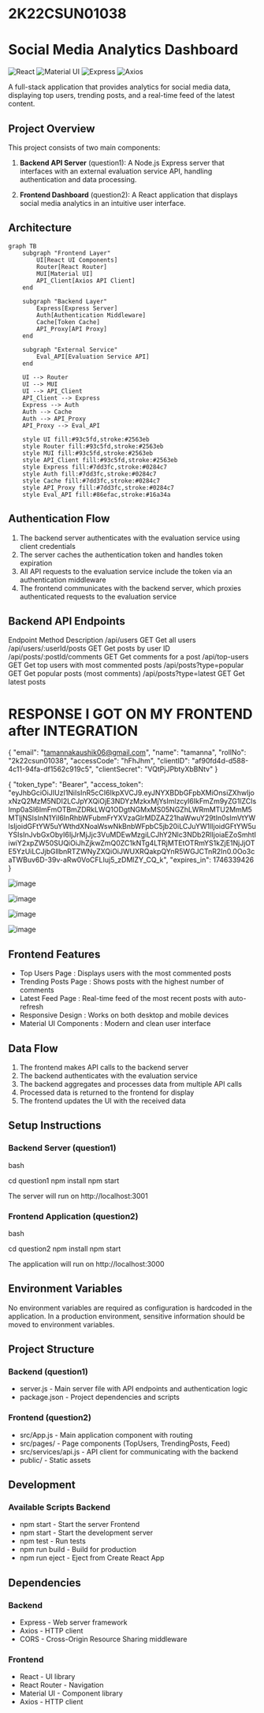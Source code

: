 # 2K22CSUN01038
# Social Media Analytics Dashboard

![React](https://img.shields.io/badge/React-18.2.0-blue.svg)
![Material UI](https://img.shields.io/badge/Material_UI-7.0.2-purple.svg)
![Express](https://img.shields.io/badge/Express-5.1.0-green.svg)
![Axios](https://img.shields.io/badge/Axios-1.9.0-orange.svg)

A full-stack application that provides analytics for social media data, displaying top users, trending posts, and a real-time feed of the latest content.

## Project Overview

This project consists of two main components:

1. **Backend API Server** (question1): A Node.js Express server that interfaces with an external evaluation service API, handling authentication and data processing.

2. **Frontend Dashboard** (question2): A React application that displays social media analytics in an intuitive user interface.

## Architecture

```mermaid
graph TB
    subgraph "Frontend Layer"
        UI[React UI Components] 
        Router[React Router]
        MUI[Material UI]
        API_Client[Axios API Client]
    end

    subgraph "Backend Layer"
        Express[Express Server]
        Auth[Authentication Middleware]
        Cache[Token Cache]
        API_Proxy[API Proxy]
    end

    subgraph "External Service"
        Eval_API[Evaluation Service API]
    end

    UI --> Router
    UI --> MUI
    UI --> API_Client
    API_Client --> Express
    Express --> Auth
    Auth --> Cache
    Auth --> API_Proxy
    API_Proxy --> Eval_API

    style UI fill:#93c5fd,stroke:#2563eb
    style Router fill:#93c5fd,stroke:#2563eb
    style MUI fill:#93c5fd,stroke:#2563eb
    style API_Client fill:#93c5fd,stroke:#2563eb
    style Express fill:#7dd3fc,stroke:#0284c7
    style Auth fill:#7dd3fc,stroke:#0284c7
    style Cache fill:#7dd3fc,stroke:#0284c7
    style API_Proxy fill:#7dd3fc,stroke:#0284c7
    style Eval_API fill:#86efac,stroke:#16a34a
```

## Authentication Flow
1. The backend server authenticates with the evaluation service using client credentials
2. The server caches the authentication token and handles token expiration
3. All API requests to the evaluation service include the token via an authentication middleware
4. The frontend communicates with the backend server, which proxies authenticated requests to the evaluation service
## Backend API Endpoints
Endpoint Method Description /api/users GET Get all users /api/users/:userId/posts GET Get posts by user ID /api/posts/:postId/comments GET Get comments for a post /api/top-users GET Get top users with most commented posts /api/posts?type=popular GET Get popular posts (most comments) /api/posts?type=latest GET Get latest posts

# RESPONSE I GOT ON MY FRONTEND after INTEGRATION

{
    "email": "tamannakaushik06@gmail.com",
    "name": "tamanna",
    "rollNo": "2k22csun01038",
    "accessCode": "hFhJhm",
    "clientID": "af90fd4d-d588-4c11-94fa-df1562c919c5",
    "clientSecret": "VQtPjJPbtyXbBNtv"
}


{
    "token_type": "Bearer",
    "access_token": "eyJhbGciOiJIUzI1NiIsInR5cCI6IkpXVCJ9.eyJNYXBDbGFpbXMiOnsiZXhwIjoxNzQ2MzM5NDI2LCJpYXQiOjE3NDYzMzkxMjYsImlzcyI6IkFmZm9yZG1lZCIsImp0aSI6ImFmOTBmZDRkLWQ1ODgtNGMxMS05NGZhLWRmMTU2MmM5MTljNSIsInN1YiI6InRhbWFubmFrYXVzaGlrMDZAZ21haWwuY29tIn0sImVtYWlsIjoidGFtYW5uYWthdXNoaWswNkBnbWFpbC5jb20iLCJuYW1lIjoidGFtYW5uYSIsInJvbGxObyI6IjJrMjJjc3VuMDEwMzgiLCJhY2Nlc3NDb2RlIjoiaEZoSmhtIiwiY2xpZW50SUQiOiJhZjkwZmQ0ZC1kNTg4LTRjMTEtOTRmYS1kZjE1NjJjOTE5YzUiLCJjbGllbnRTZWNyZXQiOiJWUXRQakpQYnR5WGJCTnR2In0.0Oo3caTWBuv6D-39v-aRw0VoCFLIuj5_zDMlZY_CQ_k",
    "expires_in": 1746339426
}



![image](https://github.com/user-attachments/assets/d10bcdcc-7b70-4f5e-a054-c05a96e4b08d)


![image](https://github.com/user-attachments/assets/c7828b4d-1617-4e20-be54-b64c88b42ca8)


![image](https://github.com/user-attachments/assets/b799f603-e439-4548-96e5-012942b9e42f)


![image](https://github.com/user-attachments/assets/19f58a7e-70b8-4526-8677-a4c1443fc3b3)




## Frontend Features
- Top Users Page : Displays users with the most commented posts
- Trending Posts Page : Shows posts with the highest number of comments
- Latest Feed Page : Real-time feed of the most recent posts with auto-refresh
- Responsive Design : Works on both desktop and mobile devices
- Material UI Components : Modern and clean user interface
## Data Flow
1. The frontend makes API calls to the backend server
2. The backend authenticates with the evaluation service
3. The backend aggregates and processes data from multiple API calls
4. Processed data is returned to the frontend for display
5. The frontend updates the UI with the received data

## Setup Instructions
### Backend Server (question1)
bash

cd question1
npm install
npm start

The server will run on http://localhost:3001

### Frontend Application (question2)
bash

cd question2
npm install
npm start

The application will run on http://localhost:3000

## Environment Variables
No environment variables are required as configuration is hardcoded in the application. In a production environment, sensitive information should be moved to environment variables.

## Project Structure
### Backend (question1)
- server.js - Main server file with API endpoints and authentication logic
- package.json - Project dependencies and scripts
### Frontend (question2)
- src/App.js - Main application component with routing
- src/pages/ - Page components (TopUsers, TrendingPosts, Feed)
- src/services/api.js - API client for communicating with the backend
- public/ - Static assets
## Development
### Available Scripts Backend
- npm start - Start the server Frontend
- npm start - Start the development server
- npm test - Run tests
- npm run build - Build for production
- npm run eject - Eject from Create React App
## Dependencies
### Backend
- Express - Web server framework
- Axios - HTTP client
- CORS - Cross-Origin Resource Sharing middleware
### Frontend
- React - UI library
- React Router - Navigation
- Material UI - Component library
- Axios - HTTP client
